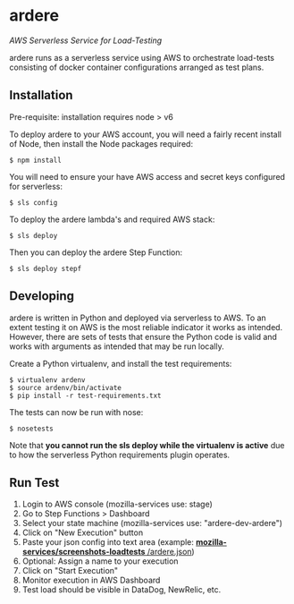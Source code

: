 # ardere
*AWS Serverless Service for Load-Testing*

ardere runs as a serverless service using AWS to orchestrate
load-tests consisting of docker container configurations arranged as
test plans.

## Installation


Pre-requisite:
installation requires node > v6

To deploy ardere to your AWS account, you will need a fairly recent
install of Node, then install the Node packages required:

    $ npm install

You will need to ensure your have AWS access and secret keys configured
for serverless:

    $ sls config

To deploy the ardere lambda's and required AWS stack:

    $ sls deploy

Then you can deploy the ardere Step Function:

    $ sls deploy stepf


## Developing

ardere is written in Python and deployed via serverless to AWS. To an
extent testing it on AWS is the most reliable indicator it works as
intended. However, there are sets of tests that ensure the Python code
is valid and works with arguments as intended that may be run locally.

Create a Python virtualenv, and install the test requirements:

    $ virtualenv ardenv
    $ source ardenv/bin/activate
    $ pip install -r test-requirements.txt

The tests can now be run with nose:

    $ nosetests

Note that **you cannot run the sls deploy while the virtualenv is active**
due to how the serverless Python requirements plugin operates.

## Run Test

1. Login to AWS console
   (mozilla-services use: stage)
2. Go to Step Functions > Dashboard
3. Select your state machine
   (mozilla-services use: "ardere-dev-ardere")
4. Click on "New Execution" button
5. Paste your json config into text area
   (example:  [**mozilla-services/screenshots-loadtests** /ardere.json](https://github.com/mozilla-services/screenshots-loadtests/blob/master/ardere.json))
6. Optional: Assign a name to your execution
7. Click on "Start Execution"
8. Monitor execution in AWS Dashboard
9. Test load should be visible in DataDog, NewRelic, etc.

